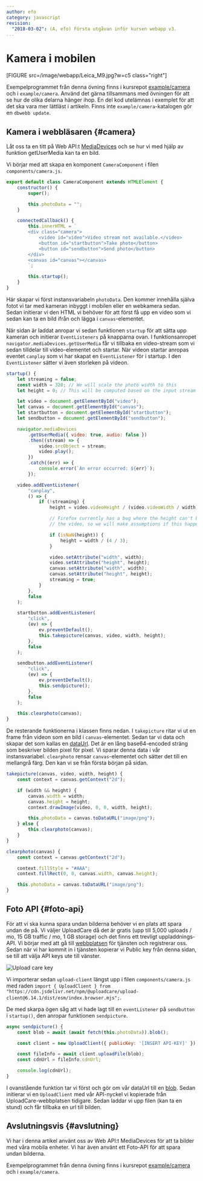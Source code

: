```yaml
---
author: efo
category: javascript
revision:
  "2018-03-02": (A, efo) Första utgåvan inför kursen webapp v3.
...
```

Kamera i mobilen
==================================

[FIGURE src=/image/webapp/Leica_M9.jpg?w=c5 class="right"]



<!--more-->



Exempelprogrammet från denna övning finns i kursrepot [example/camera](https://github.com/dbwebb-se/webapp/tree/master/example/camera) och i `example/camera`. Använd det gärna tillsammans med övningen för att se hur de olika delarna hänger ihop. En del kod utelämnas i exemplet för att det ska vara mer lättläst i artikeln. Finns inte `example/camera`-katalogen gör en `dbwebb update`.



Kamera i webbläsaren {#camera}
--------------------------------------

Låt oss ta en titt på Web API:t [MediaDevices](https://developer.mozilla.org/en-US/docs/Web/API/MediaDevices/getUserMedia) och se hur vi med hjälp av funktion getUserMedia kan ta en bild.

Vi börjar med att skapa en komponent `CameraComponent` i filen `components/camera.js`.

```javascript
export default class CameraComponent extends HTMLElement {
    constructor() {
        super();

        this.photoData = "";
    }

    connectedCallback() {
        this.innerHTML = `
        <div class="camera">
            <video id="video">Video stream not available.</video>
            <button id="startbutton">Take photo</button>
            <button id="sendbutton">Send photo</button>
        </div>
        <canvas id="canvas"></canvas>
        `;

        this.startup();
    }
}
```

Här skapar vi först instansvariabeln `photoData`. Den kommer innehålla själva fotot vi tar med kameran inbyggt i mobilen eller en webkamera sedan. Sedan initierar vi den HTML vi behöver för att först få upp en video som vi sedan kan ta en bild ifrån och lägga i `canvas`-elementet.

När sidan är laddat anropar vi sedan funktionen `startup` för att sätta upp kameran och initierar `EventListeners` på knapparna ovan. I funktionsanropet `navigator.mediaDevices.getUserMedia` får vi tillbaka en video-stream som vi sedan tilldelar till video-elementet och startar. När videon startar anropas eventet `canplay` som vi har skapat en `EventListener` för i startup. I den `EventListener` sätter vi även storleken på videon.

```javascript
startup() {
    let streaming = false;
    const width = 320; // We will scale the photo width to this
    let height = 0; // This will be computed based on the input stream

    let video = document.getElementById("video");
    let canvas = document.getElementById("canvas");
    let startbutton = document.getElementById("startbutton");
    let sendbutton = document.getElementById("sendbutton");

    navigator.mediaDevices
        .getUserMedia({ video: true, audio: false })
        .then((stream) => {
            video.srcObject = stream;
            video.play();
        })
        .catch((err) => {
            console.error(`An error occurred: ${err}`);
        });

    video.addEventListener(
        "canplay",
        () => {
            if (!streaming) {
                height = video.videoHeight / (video.videoWidth / width);

                // Firefox currently has a bug where the height can't be read from
                // the video, so we will make assumptions if this happens.

                if (isNaN(height)) {
                    height = width / (4 / 3);
                }

                video.setAttribute("width", width);
                video.setAttribute("height", height);
                canvas.setAttribute("width", width);
                canvas.setAttribute("height", height);
                streaming = true;
            }
        },
        false
    );

    startbutton.addEventListener(
        "click",
        (ev) => {
            ev.preventDefault();
            this.takepicture(canvas, video, width, height);
        },
        false
    );

    sendbutton.addEventListener(
        "click",
        (ev) => {
            ev.preventDefault();
            this.sendpicture();
        },
        false
    );

    this.clearphoto(canvas);
}
```

De resterande funktionerna i klassen finns nedan. I `takepicture` ritar vi ut en frame från videon som en bild i `canvas`-elementet. Sedan tar vi data och skapar det som kallas en [dataUrl](https://developer.mozilla.org/en-US/docs/Web/HTTP/Basics_of_HTTP/Data_URLs). Det är en lång base64-encoded sträng som beskriver bilden pixel för pixel. Vi sparar denna data i vår instansvariabel. `clearphoto` rensar `canvas`-elementet och sätter det till en mellangrå färg. Den kan vi se från första början på sidan.

```javascript
takepicture(canvas, video, width, height) {
    const context = canvas.getContext("2d");

    if (width && height) {
        canvas.width = width;
        canvas.height = height;
        context.drawImage(video, 0, 0, width, height);

        this.photoData = canvas.toDataURL("image/png");
    } else {
        this.clearphoto(canvas);
    }
}

clearphoto(canvas) {
    const context = canvas.getContext("2d");

    context.fillStyle = "#AAA";
    context.fillRect(0, 0, canvas.width, canvas.height);

    this.photoData = canvas.toDataURL("image/png");
}
```



Foto API {#foto-api}
--------------------------------------

För att vi ska kunna spara undan bilderna behöver vi en plats att spara undan de på. Vi väljer UploadCare då det är gratis (upp till 5,000 uploads / mo, 15 GB traffic / mo, 1 GB storage) och det finns ett trevligt uppladdnings-API. Vi börjar med att gå till [webbplatsen](https://app.uploadcare.com/accounts/signup/) för tjänsten och registrerar oss. Sedan när vi har kommit in i tjänsten kopierar vi Public key från denna sidan, se till att välja API keys ute till vänster.

![Upload care key](image/webapp/webapp-uploadcare-key.png)

Vi importerar sedan `upload-client` längst upp i filen `components/camera.js` med raden `import { UploadClient } from "https://cdn.jsdelivr.net/npm/@uploadcare/upload-client@6.14.1/dist/esm/index.browser.mjs";`.

De med skarpa ögen såg att vi hade lagt till en `eventListener` på `sendbutton` i `startup()`, den anropar funktionen `sendpicture`.

```javascript
async sendpicture() {
    const blob = await (await fetch(this.photoData)).blob();

    const client = new UploadClient({ publicKey: '[INSERT API-KEY]' });

    const fileInfo = await client.uploadFile(blob);
    const cdnUrl = fileInfo.cdnUrl;

    console.log(cdnUrl);
}
```

I ovanstående funktion tar vi först och gör om vår dataUrl till en [blob](https://developer.mozilla.org/en-US/docs/Web/API/Blob). Sedan initierar vi en `UploadClient` med vår API-nyckel vi kopierade från UploadCare-webbplatsen tidigare. Sedan laddar vi upp filen (kan ta en stund) och får tillbaka en url till bilden.



Avslutningsvis {#avslutning}
--------------------------------------

Vi har i denna artikel använt oss av Web API:t MediaDevices för att ta bilder med våra mobila enheter. Vi har även använt ett Foto-API för att spara undan bilderna.

Exempelprogrammet från denna övning finns i kursrepot [example/camera](https://github.com/dbwebb-se/webapp/tree/master/example/camera) och i `example/camera`.

